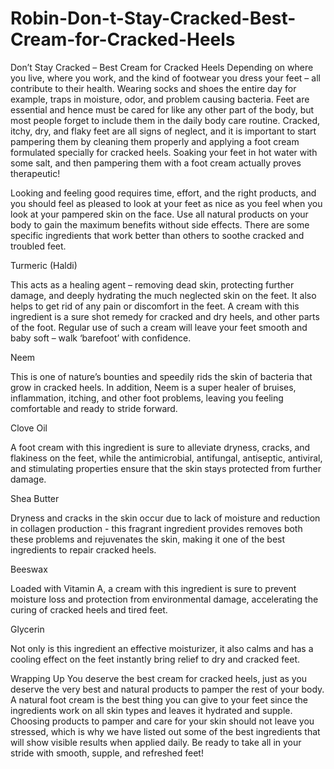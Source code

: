 # Robin-Don-t-Stay-Cracked-Best-Cream-for-Cracked-Heels

Don’t Stay Cracked – Best Cream for Cracked Heels
Depending on where you live, where you work, and the kind of footwear you dress your feet – all contribute to their health. Wearing socks and shoes the entire day for example, traps in moisture, odor, and problem causing bacteria. Feet are essential and hence must be cared for like any other part of the body, but most people forget to include them in the daily body care routine. Cracked, itchy, dry, and flaky feet are all signs of neglect, and it is important to start pampering them by cleaning them properly and applying a foot cream formulated specially for cracked heels. Soaking your feet in hot water with some salt, and then pampering them with a foot cream actually proves therapeutic! 

Looking and feeling good requires time, effort, and the right products, and you should feel as pleased to look at your feet as nice as you feel when you look at your pampered skin on the face. Use all natural products on your body to gain the maximum benefits without side effects. There are some specific ingredients that work better than others to soothe cracked and troubled feet.  

Turmeric (Haldi)

This acts as a healing agent – removing dead skin, protecting further damage, and deeply hydrating the much neglected skin on the feet. It also helps to get rid of any pain or discomfort in the feet. A cream with this ingredient is a sure shot remedy for cracked and dry heels, and other parts of the foot. Regular use of such a cream will leave your feet smooth and baby soft – walk ‘barefoot’ with confidence. 

Neem

This is one of nature’s bounties and speedily rids the skin of bacteria that grow in cracked heels. In addition, Neem is a super healer of bruises, inflammation, itching, and other foot problems, leaving you feeling comfortable and ready to stride forward. 

Clove Oil 

A foot cream with this ingredient is sure to alleviate dryness, cracks, and flakiness on the feet, while the antimicrobial, antifungal, antiseptic, antiviral, and stimulating properties ensure that the skin stays protected from further damage. 

Shea Butter

Dryness and cracks in the skin occur due to lack of moisture and reduction in collagen production - this fragrant ingredient provides removes both these problems and rejuvenates the skin, making it one of the best ingredients to repair cracked heels. 

Beeswax

Loaded with Vitamin A, a cream with this ingredient is sure to prevent moisture loss and protection from environmental damage, accelerating the curing of cracked heels and tired feet. 


Glycerin 

Not only is this ingredient an effective moisturizer, it also calms and has a cooling effect on the feet instantly bring relief to dry and cracked feet. 

Wrapping Up
You deserve the best cream for cracked heels, just as you deserve the very best and natural products to pamper the rest of your body. A natural foot cream is the best thing you can give to your feet since the ingredients work on all skin types and leaves it hydrated and supple. Choosing products to pamper and care for your skin should not leave you stressed, which is why we have listed out some of the best ingredients that will show visible results when applied daily. Be ready to take all in your stride with smooth, supple, and refreshed feet! 

